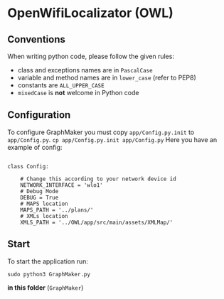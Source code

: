 # OpenWifiLocalizator (OWL)

## Conventions

When writing python code, please follow the given rules:

- class and exceptions names are in `PascalCase`
- variable and method names are in `lower_case` (refer to PEP8)
- constants are `ALL_UPPER_CASE`
- `mixedCase` is **not** welcome in Python code


## Configuration

To configure GraphMaker you must copy `app/Config.py.init` to `app/Config.py`.
`cp app/Config.py.init app/Config.py`
Here you have an example of config:
```

class Config:

    # Change this according to your network device id
    NETWORK_INTERFACE = 'wlo1'
    # Debug Mode
    DEBUG = True
    # MAPS location
    MAPS_PATH = '../plans/'
    # XMLs location
    XMLS_PATH = '../OWL/app/src/main/assets/XMLMap/'

```



## Start

To start the application run:
```
sudo python3 GraphMaker.py
```
**in this folder** (`GraphMaker`)

